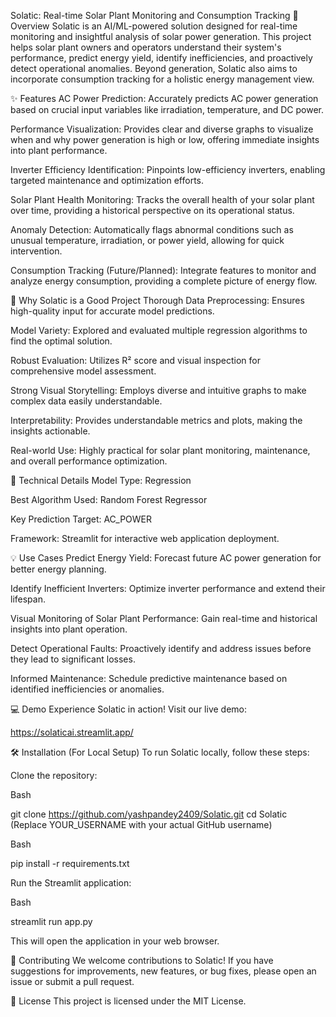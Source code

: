 Solatic: Real-time Solar Plant Monitoring and Consumption Tracking
🌟 Overview
Solatic is an AI/ML-powered solution designed for real-time monitoring and insightful analysis of solar power generation. This project helps solar plant owners and operators understand their system's performance, predict energy yield, identify inefficiencies, and proactively detect operational anomalies. Beyond generation, Solatic also aims to incorporate consumption tracking for a holistic energy management view.

✨ Features
AC Power Prediction: Accurately predicts AC power generation based on crucial input variables like irradiation, temperature, and DC power.

Performance Visualization: Provides clear and diverse graphs to visualize when and why power generation is high or low, offering immediate insights into plant performance.

Inverter Efficiency Identification: Pinpoints low-efficiency inverters, enabling targeted maintenance and optimization efforts.

Solar Plant Health Monitoring: Tracks the overall health of your solar plant over time, providing a historical perspective on its operational status.

Anomaly Detection: Automatically flags abnormal conditions such as unusual temperature, irradiation, or power yield, allowing for quick intervention.

Consumption Tracking (Future/Planned): Integrate features to monitor and analyze energy consumption, providing a complete picture of energy flow.

🚀 Why Solatic is a Good Project
Thorough Data Preprocessing: Ensures high-quality input for accurate model predictions.

Model Variety: Explored and evaluated multiple regression algorithms to find the optimal solution.

Robust Evaluation: Utilizes R² score and visual inspection for comprehensive model assessment.

Strong Visual Storytelling: Employs diverse and intuitive graphs to make complex data easily understandable.

Interpretability: Provides understandable metrics and plots, making the insights actionable.

Real-world Use: Highly practical for solar plant monitoring, maintenance, and overall performance optimization.

🧠 Technical Details
Model Type: Regression

Best Algorithm Used: Random Forest Regressor

Key Prediction Target: AC_POWER

Framework: Streamlit for interactive web application deployment.

💡 Use Cases
Predict Energy Yield: Forecast future AC power generation for better energy planning.

Identify Inefficient Inverters: Optimize inverter performance and extend their lifespan.

Visual Monitoring of Solar Plant Performance: Gain real-time and historical insights into plant operation.

Detect Operational Faults: Proactively identify and address issues before they lead to significant losses.

Informed Maintenance: Schedule predictive maintenance based on identified inefficiencies or anomalies.

💻 Demo
Experience Solatic in action! Visit our live demo:

https://solaticai.streamlit.app/

🛠️ Installation (For Local Setup)
To run Solatic locally, follow these steps:

Clone the repository:

Bash

git clone https://github.com/yashpandey2409/Solatic.git
cd Solatic
(Replace YOUR_USERNAME with your actual GitHub username)

Bash

pip install -r requirements.txt

Run the Streamlit application:

Bash

streamlit run app.py

This will open the application in your web browser.

🤝 Contributing
We welcome contributions to Solatic! If you have suggestions for improvements, new features, or bug fixes, please open an issue or submit a pull request.

📄 License
This project is licensed under the MIT License.


